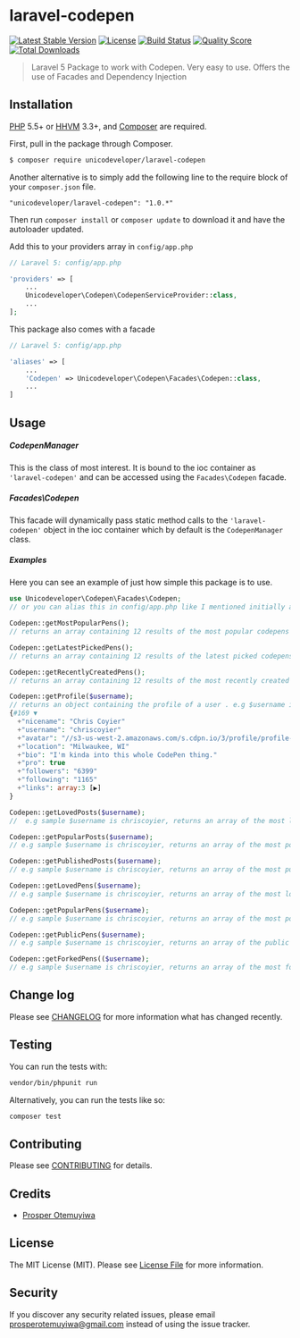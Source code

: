 # laravel-codepen

[![Latest Stable Version](https://poser.pugx.org/unicodeveloper/laravel-codepen/v/stable.svg)](https://packagist.org/packages/unicodeveloper/laravel-codepen)
[![License](https://poser.pugx.org/unicodeveloper/laravel-codepen/license.svg)](LICENSE.md)
[![Build Status](https://img.shields.io/travis/unicodeveloper/laravel-codepen.svg)](https://travis-ci.org/unicodeveloper/laravel-codepen)
[![Quality Score](https://img.shields.io/scrutinizer/g/unicodeveloper/laravel-codepen.svg?style=flat-square)](https://scrutinizer-ci.com/g/unicodeveloper/laravel-codepen)
[![Total Downloads](https://img.shields.io/packagist/dt/unicodeveloper/laravel-codepen.svg?style=flat-square)](https://packagist.org/packages/unicodeveloper/laravel-codepen)

> Laravel 5 Package to work with Codepen. Very easy to use. Offers the use of Facades and Dependency Injection

## Installation

[PHP](https://php.net) 5.5+ or [HHVM](http://hhvm.com) 3.3+, and [Composer](https://getcomposer.org) are required.

First, pull in the package through Composer.

``` bash
$ composer require unicodeveloper/laravel-codepen
```

Another alternative is to simply add the following line to the require block of your `composer.json` file.

```
"unicodeveloper/laravel-codepen": "1.0.*"
```

Then run `composer install` or `composer update` to download it and have the autoloader updated.

Add this to your providers array in `config/app.php`

```php
// Laravel 5: config/app.php

'providers' => [
    ...
    Unicodeveloper\Codepen\CodepenServiceProvider::class,
    ...
];
```

This package also comes with a facade

```php
// Laravel 5: config/app.php

'aliases' => [
    ...
    'Codepen' => Unicodeveloper\Codepen\Facades\Codepen::class,
    ...
]
```

## Usage

##### CodepenManager

This is the class of most interest. It is bound to the ioc container as `'laravel-codepen'` and can be accessed using the `Facades\Codepen` facade.

##### Facades\Codepen

This facade will dynamically pass static method calls to the `'laravel-codepen'` object in the ioc container which by default is the `CodepenManager` class.

##### Examples

Here you can see an example of just how simple this package is to use.

```php
use Unicodeveloper\Codepen\Facades\Codepen;
// or you can alias this in config/app.php like I mentioned initially above

Codepen::getMostPopularPens();
// returns an array containing 12 results of the most popular codepens

Codepen::getLatestPickedPens();
// returns an array containing 12 results of the latest picked codepens

Codepen::getRecentlyCreatedPens();
// returns an array containing 12 results of the most recently created codepens

Codepen::getProfile($username);
// returns an object containing the profile of a user . e.g $username is chriscoyier
{#169 ▼
  +"nicename": "Chris Coyier"
  +"username": "chriscoyier"
  +"avatar": "//s3-us-west-2.amazonaws.com/s.cdpn.io/3/profile/profile-512_22.jpg"
  +"location": "Milwaukee, WI"
  +"bio": "I'm kinda into this whole CodePen thing."
  +"pro": true
  +"followers": "6399"
  +"following": "1165"
  +"links": array:3 [▶]
}

Codepen::getLovedPosts($username);
//  e.g sample $username is chriscoyier, returns an array of the most loved posts belonging to chriscoyier

Codepen::getPopularPosts($username);
// e.g sample $username is chriscoyier, returns an array of the most popular posts belonging to chriscoyier

Codepen::getPublishedPosts($username);
// e.g sample $username is chriscoyier, returns an array of the most published posts belonging to chriscoyier

Codepen::getLovedPens($username);
// e.g sample $username is chriscoyier, returns an array of the most loved pens belonging to chriscoyier

Codepen::getPopularPens($username);
// e.g sample $username is chriscoyier, returns an array of the most popular pens belonging to chriscoyier

Codepen::getPublicPens($username);
// e.g sample $username is chriscoyier, returns an array of the public pens belonging to chriscoyier

Codepen::getForkedPens(($username);
// e.g sample $username is chriscoyier, returns an array of the most forked pens belonging to chriscoyier

```

## Change log

Please see [CHANGELOG](CHANGELOG.md) for more information what has changed recently.

## Testing

You can run the tests with:

```bash
vendor/bin/phpunit run
```

Alternatively, you can run the tests like so:

```bash
composer test
```

## Contributing

Please see [CONTRIBUTING](CONTRIBUTING.md) for details.

## Credits

- [Prosper Otemuyiwa](https://twitter.com/unicodeveloper)

## License

The MIT License (MIT). Please see [License File](LICENSE.md) for more information.

## Security

If you discover any security related issues, please email [prosperotemuyiwa@gmail.com](prosperotemuyiwa@gmail.com) instead of using the issue tracker.